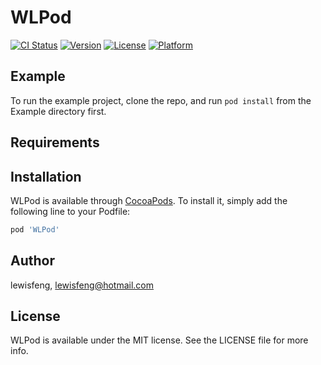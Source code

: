 # WLPod

[![CI Status](https://img.shields.io/travis/lewisfeng/WLPod.svg?style=flat)](https://travis-ci.org/lewisfeng/WLPod)
[![Version](https://img.shields.io/cocoapods/v/WLPod.svg?style=flat)](https://cocoapods.org/pods/WLPod)
[![License](https://img.shields.io/cocoapods/l/WLPod.svg?style=flat)](https://cocoapods.org/pods/WLPod)
[![Platform](https://img.shields.io/cocoapods/p/WLPod.svg?style=flat)](https://cocoapods.org/pods/WLPod)

## Example

To run the example project, clone the repo, and run `pod install` from the Example directory first.

## Requirements

## Installation

WLPod is available through [CocoaPods](https://cocoapods.org). To install
it, simply add the following line to your Podfile:

```ruby
pod 'WLPod'
```

## Author

lewisfeng, lewisfeng@hotmail.com

## License

WLPod is available under the MIT license. See the LICENSE file for more info.

